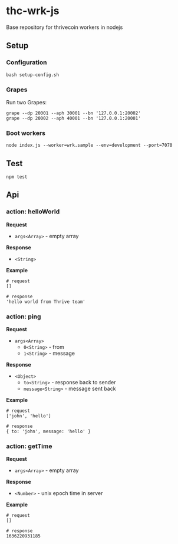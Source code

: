 # thc-wrk-js
Base repository for thrivecoin workers in nodejs

## Setup

### Configuration
```
bash setup-config.sh
```

### Grapes
Run two Grapes:
```
grape --dp 20001 --aph 30001 --bn '127.0.0.1:20002'
grape --dp 20002 --aph 40001 --bn '127.0.0.1:20001'
```

### Boot workers
```
node index.js --worker=wrk.sample --env=development --port=7070
```

## Test
```
npm test
```

## Api

### action: helloWorld

**Request**
- `args<Array>` - empty array

**Response**
- `<String>`

**Example**
```
# request
[]

# response
'hello world from Thrive team'
```

### action: ping

**Request**
- `args<Array>`
  - `0<String>` - from
  - `1<String>` - message

**Response**
- `<Object>`
  - `to<String>` - response back to sender
  - `message<String>` - message sent back

**Example**
```
# request
['john', 'hello']

# response
{ to: 'john', message: 'hello' }
```

### action: getTime

**Request**
- `args<Array>` - empty array

**Response**
- `<Number>` - unix epoch time in server

**Example**
```
# request
[]

# response
1636220931185
```
